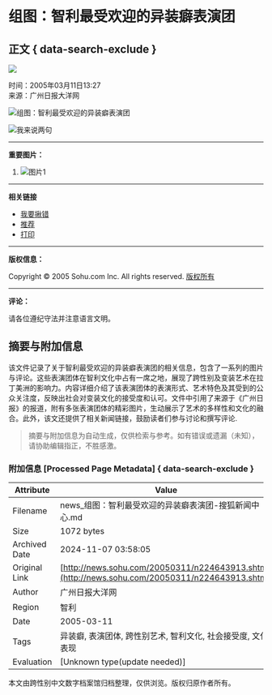 # 组图：智利最受欢迎的异装癖表演团

## 正文 { data-search-exclude }


![](https://images.sohu.com/ccc.gif)

时间：2005年03月11日13:27  
来源：广州日报大洋网

![组图：智利最受欢迎的异装癖表演团](https://photo.sohu.com/20050311/Img224643903.jpg)

![我来说两句](https://images.sohu.com/lb.gif)

---

**重要图片：**

1. ![图片1](https://photo.sohu.com/25/68/Img205976825.gif)

---

**相关链接**

- [我要揪错](https://check.news.sohu.com/article_add_form.php?newstitle=组图：智利最受欢迎的异装癖表演团)
- [推荐](https://dynamic.sohu.com/template/system/sendsms.jsp?TITLE=%D7%E9%CD%BC%A3%BA%D6%C7%C0%FB%D7%EE%CA%DC%BB%B6%D3%AD%B5%C4%D2%EC%D7%B0%F1%B1%B1%ED%D1%DD%CD%C5&CLS=1&URL=https://news.sohu.com/20050311/n224643913.shtml)
- [打印](https://dynamic.sohu.com/template/news/print.jsp?ENTITYID=224643913&Dynamic=yes)

---

**版权信息：**

Copyright © 2005 Sohu.com Inc. All rights reserved. [版权所有](https://www.sohu.com/about/copyright.html)  

---

**评论：**

请各位遵纪守法并注意语言文明。

## 摘要与附加信息

<!-- tcd_abstract -->
该文件记录了关于智利最受欢迎的异装癖表演团的相关信息，包含了一系列的图片与评论。这些表演团体在智利文化中占有一席之地，展现了跨性别及变装艺术在拉丁美洲的影响力。内容详细介绍了该表演团体的表演形式、艺术特色及其受到的公众关注度，反映出社会对变装文化的接受度和认可。文件中引用了来源于《广州日报》的报道，附有多张表演团体的精彩图片，生动展示了艺术的多样性和文化的融合。此外，该文还提供了相关新闻链接，鼓励读者们参与讨论和撰写评论.
<!-- tcd_abstract_end -->

> 摘要与附加信息为自动生成，仅供检索与参考。如有错误或遗漏（未知），请协助编辑指正，不胜感激。

### 附加信息 [Processed Page Metadata] { data-search-exclude }

| Attribute       | Value                                  |
|-----------------|----------------------------------------|
| Filename        | news_组图：智利最受欢迎的异装癖表演团-搜狐新闻中心.md                             |
| Size            | 1072 bytes                           |
| Archived Date   | 2024-11-07 03:58:05                             |
| Original Link   | [http://news.sohu.com/20050311/n224643913.shtml](http://news.sohu.com/20050311/n224643913.shtml)                       |
| Author          | 广州日报大洋网                               |
| Region          | 智利                               |
| Date            | 2005-03-11                                 |
| Tags            | 异装癖, 表演团体, 跨性别艺术, 智利文化, 社会接受度, 文化表现                                 |
| Evaluation            | [Unknown type(update needed)]                                 |
<!-- tcd_table_end -->

本文由跨性别中文数字档案馆归档整理，仅供浏览。版权归原作者所有。
